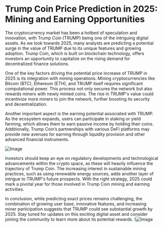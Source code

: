# Trump Coin Price Prediction in 2025: Mining and Earning Opportunities

The cryptocurrency market has been a hotbed of speculation and innovation, with Trump Coin (TRUMP) being one of the intriguing digital assets. As we look towards 2025, many analysts are predicting a potential surge in the value of TRUMP due to its unique features and growing adoption. Trump Coin, which is built on blockchain technology, offers investors an opportunity to capitalize on the rising demand for decentralized finance solutions.

One of the key factors driving the potential price increase of TRUMP in 2025 is its integration with mining operations. Mining cryptocurrencies like Bitcoin (BTC), Ethereum (ETH), and TRUMP itself requires significant computational power. This process not only secures the network but also rewards miners with newly minted coins. The rise in TRUMP's value could incentivize more miners to join the network, further boosting its security and decentralization.

Another important aspect is the earning potential associated with TRUMP. As the ecosystem expands, users can participate in staking or yield farming, which allows them to earn passive income by holding their coins. Additionally, Trump Coin’s partnerships with various DeFi platforms may provide new avenues for earning through liquidity provision and other advanced financial instruments.

![Image](https://github.com/user-attachments/assets/3be06921-4469-491d-bd37-5f14c53422b7)

Investors should keep an eye on regulatory developments and technological advancements within the crypto space, as these will heavily influence the trajectory of Trump Coin. The increasing interest in sustainable mining practices, such as using renewable energy sources, adds another layer of intrigue to TRUMP's future prospects. With the right strategy, 2025 could mark a pivotal year for those involved in Trump Coin mining and earning activities.

In conclusion, while predicting exact prices remains challenging, the combination of growing user base, innovative features, and increasing miner participation suggests that TRUMP could see substantial growth by 2025. Stay tuned for updates on this exciting digital asset and consider joining the community to learn more about its potential rewards. !![Image](https://github.com/user-attachments/assets/3be06921-4469-491d-bd37-5f14c53422b7)